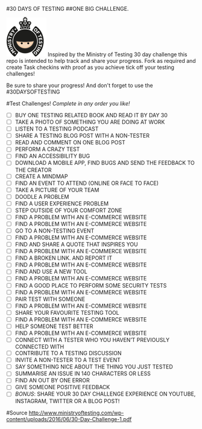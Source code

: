 #30 DAYS OF TESTING
##ONE BIG CHALLENGE.

![alt text](./images/mot-logo400-clear.png "Hat Tip to Ministry Of Testing!")
Inspired by the Ministry of Testing 30 day challenge this repo is intended to help track and share your progress. Fork as required and create Task checkins with proof as you achieve tick off your testing challenges!

Be sure to share your progress! And don't forget to use the #30DAYSOFTESTING


#Test Challenges!
*Complete in any order you like!*

- [ ] BUY ONE TESTING RELATED BOOK AND READ IT BY DAY 30
- [ ] TAKE A PHOTO OF SOMETHING YOU ARE DOING AT WORK
- [ ] LISTEN TO A TESTING PODCAST
- [ ] SHARE A TESTING BLOG POST WITH A NON-TESTER
- [ ]  READ AND COMMENT ON ONE BLOG POST
- [ ] PERFORM A CRAZY TEST
- [ ] FIND AN ACCESSIBILITY BUG
- [ ] DOWNLOAD A MOBILE APP, FIND BUGS AND SEND THE FEEDBACK TO THE CREATOR
- [ ] CREATE A MINDMAP
- [ ] FIND AN EVENT TO ATTEND (ONLINE OR FACE TO FACE)
- [ ] TAKE A PICTURE OF YOUR TEAM
- [ ] DOODLE A PROBLEM
- [ ] FIND A USER EXPERIENCE PROBLEM
- [ ] STEP OUTSIDE OF YOUR COMFORT ZONE
- [ ] FIND A PROBLEM WITH AN E-COMMERCE WEBSITE
- [ ] FIND A PROBLEM WITH AN E-COMMERCE WEBSITE
- [ ] GO TO A NON-TESTING EVENT
- [ ] FIND A PROBLEM WITH AN E-COMMERCE WEBSITE
- [ ] FIND AND SHARE A QUOTE THAT INSPIRES YOU
- [ ] FIND A PROBLEM WITH AN E-COMMERCE WEBSITE
- [ ] FIND A BROKEN LINK. AND REPORT IT
- [ ] FIND A PROBLEM WITH AN E-COMMERCE WEBSITE
- [ ] FIND AND USE A NEW TOOL
- [ ] FIND A PROBLEM WITH AN E-COMMERCE WEBSITE
- [ ] FIND A GOOD PLACE TO PERFORM SOME SECURITY TESTS
- [ ] FIND A PROBLEM WITH AN E-COMMERCE WEBSITE
- [ ] PAIR TEST WITH SOMEONE
- [ ] FIND A PROBLEM WITH AN E-COMMERCE WEBSITE
- [ ] SHARE YOUR FAVOURITE TESTING TOOL
- [ ] FIND A PROBLEM WITH AN E-COMMERCE WEBSITE
- [ ] HELP SOMEONE TEST BETTER
- [ ] FIND A PROBLEM WITH AN E-COMMERCE WEBSITE
- [ ] CONNECT WITH A TESTER WHO YOU HAVEN’T PREVIOUSLY CONNECTED WITH
- [ ] CONTRIBUTE TO A TESTING DISCUSSION
- [ ] INVITE A NON-TESTER TO A TEST EVENT
- [ ] SAY SOMETHING NICE ABOUT THE THING YOU JUST TESTED
- [ ] SUMMARISE AN ISSUE IN 140 CHARACTERS OR LESS
- [ ] FIND AN OUT BY ONE ERROR
- [ ] GIVE SOMEONE POSITIVE FEEDBACK
- [ ] *BONUS*: SHARE YOUR 30 DAY CHALLENGE EXPERIENCE ON YOUTUBE, INSTAGRAM, TWITTER OR A BLOG POST!

#Source
http://www.ministryoftesting.com/wp-content/uploads/2016/06/30-Day-Challenge-1.pdf
